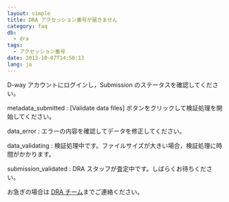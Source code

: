 ```yaml
---
layout: simple
title: DRA アクセッション番号が届きません
category: faq
db:
  - dra
tags: 
  - アクセッション番号
date: 2013-10-07T14:50:13
lang: ja
---
```


D-way アカウントにログインし，Submission のステータスを確認してください。

metadata\_submitted 
: \[Validate data files\] ボタンをクリックして検証処理を開始してください。

data\_error 
: エラーの内容を確認してデータを修正してください。

data\_validating 
: 検証処理中です。ファイルサイズが大きい場合，検証処理に時間がかかります。

submission\_validated 
: DRA スタッフが査定中です。しばらくお待ちください。

お急ぎの場合は [DRA チーム](/contact-ddbj.html)までご連絡ください。
